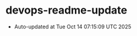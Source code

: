 # devops-readme-update
<!--START_SECTION:activity-->
- Auto-updated at Tue Oct 14 07:15:09 UTC 2025
<!--END_SECTION:activity-->
